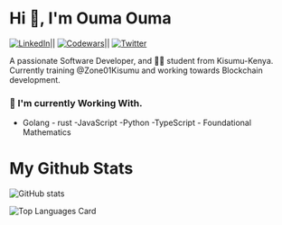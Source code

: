 
  # Hi 👋, I'm Ouma Ouma
  [![LinkedIn](https://img.shields.io/badge/LinkedIn-Profile-informational?style=flat-logo=linkedin&logoColor=white&color=0A66C2)](https://www.linkedin.com/in/ouma-ouma-a01716267)||
[![Codewars](https://www.codewars.com/users/your_username/badges/micro)](https://www.codewars.com/users/oumaoumag)||
[![Twitter](https://img.shields.io/badge/Twitter-Profile-informational?style=flat-logo=twitter&logoColor=white&color=1DA1F2)](https://twitter.com/ouma_godwin1)

A passionate Software Developer, and  👩‍💻 student from Kisumu-Kenya. Currently training @Zone01Kisumu and working towards Blockchain development.

### 🌱 I'm currently Working With.
- Golang      - rust     -JavaScript -Python -TypeScript - Foundational Mathematics


# My Github Stats
![GitHub stats](https://github-readme-stats.vercel.app/api?username=oumaoumag&show_icons=true&theme=radical)

 
![Top Languages Card](https://github-readme-stats.vercel.app/api/top-langs/?username=oumaoumag&layout=compact)
